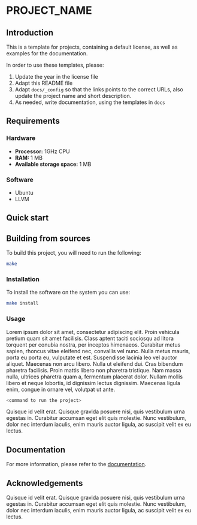 # PROJECT_NAME

## Introduction

This is a template for projects, containing a default license, as well as
examples for the documentation.

In order to use these templates, please:
 1. Update the year in the license file
 2. Adapt this README file
 3. Adapt `docs/_config` so that the links points to the correct URLs,
    also update the project name and short description.
 4. As needed, write documentation, using the templates in `docs`

## Requirements

### Hardware

 * **Processor:** 1GHz CPU
 * **RAM:** 1 MB
 * **Available storage space:** 1 MB

### Software

 * Ubuntu
 * LLVM

## Quick start

## Building from sources

To build this project, you will need to run the following:

```sh
make
```

### Installation

To install the software on the system you can use:

```sh
make install
```

### Usage

Lorem ipsum dolor sit amet, consectetur adipiscing elit. Proin vehicula pretium
quam sit amet facilisis. Class aptent taciti sociosqu ad litora torquent per
conubia nostra, per inceptos himenaeos. Curabitur metus sapien, rhoncus vitae
eleifend nec, convallis vel nunc. Nulla metus mauris, porta eu porta eu,
vulputate et est. Suspendisse lacinia leo vel auctor aliquet. Maecenas non arcu
libero. Nulla ut eleifend dui. Cras bibendum pharetra facilisis. Proin mattis
libero non pharetra tristique. Nam massa nulla, ultrices pharetra quam a,
fermentum placerat dolor. Nullam mollis libero et neque lobortis, id dignissim
lectus dignissim. Maecenas ligula enim, congue in ornare vel, volutpat ut ante.

```sh
<command to run the project>
```

Quisque id velit erat. Quisque gravida posuere nisi, quis vestibulum urna
egestas in. Curabitur accumsan eget elit quis molestie. Nunc vestibulum, dolor
nec interdum iaculis, enim mauris auctor ligula, ac suscipit velit ex eu lectus.

## Documentation

For more information, please refer to the [documentation](https://epfl-dias.github.io/PROJECT_NAME).

## Acknowledgements

Quisque id velit erat. Quisque gravida posuere nisi, quis vestibulum urna
egestas in. Curabitur accumsan eget elit quis molestie. Nunc vestibulum, dolor
nec interdum iaculis, enim mauris auctor ligula, ac suscipit velit ex eu lectus.
